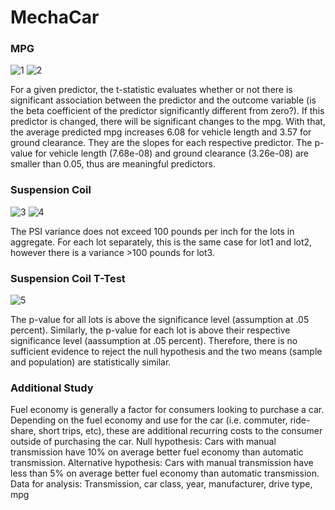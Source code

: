 # MechaCar

### MPG

![1](https://user-images.githubusercontent.com/65242270/91095360-16d34b00-e611-11ea-9516-7d31ea5458ee.png)
![2](https://user-images.githubusercontent.com/65242270/91095361-176be180-e611-11ea-86f2-0f78ccf6358d.png)

For a given predictor, the t-statistic evaluates whether or not there is significant association between the predictor and the outcome variable (is the beta coefficient of the predictor significantly different from zero?). If this predictor is changed, there will be significant changes to the mpg. With that, the average predicted mpg increases 6.08 for vehicle length and 3.57 for ground clearance. They are the slopes for each respective predictor. The p-value for vehicle length (7.68e-08) and ground clearance (3.26e-08) are smaller than 0.05, thus are meaningful predictors.

### Suspension Coil

![3](https://user-images.githubusercontent.com/65242270/91095362-18047800-e611-11ea-836f-82231180bbb1.png)
![4](https://user-images.githubusercontent.com/65242270/91095363-18047800-e611-11ea-9f9e-16a2754648aa.png)

The PSI variance does not exceed 100 pounds per inch for the lots in aggregate. For each lot separately, this is the same case for lot1 and lot2, however there is a variance >100 pounds for lot3.

### Suspension Coil T-Test

![5](https://user-images.githubusercontent.com/65242270/91095364-18047800-e611-11ea-884a-fde57e8f5472.png)

The p-value for all lots is above the significance level (assumption at .05 percent). Similarly, the p-value for each lot is above their respective significance level (aassumption at .05 percent). Therefore, there is no sufficient evidence to reject the null hypothesis and the two means (sample and population) are statistically similar.

### Additional Study
Fuel economy is generally a factor for consumers looking to purchase a car. Depending on the fuel economy and use for the car (i.e. commuter, ride-share, short trips, etc), these are additional recurring costs to the consumer outside of purchasing the car.
Null hypothesis: Cars with manual transmission have 10% on average better fuel economy than automatic transmission. 
Alternative hypothesis: Cars with manual transmission have less than 5% on average better fuel economy than automatic transmission.
Data for analysis: Transmission, car class, year, manufacturer, drive type, mpg

